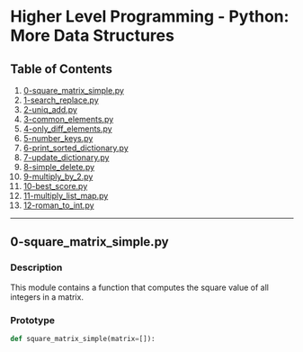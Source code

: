 # Higher Level Programming - Python: More Data Structures

## Table of Contents

1. [0-square_matrix_simple.py](#0-square_matrix_simplepy)
2. [1-search_replace.py](#1-search_replacepy)
3. [2-uniq_add.py](#2-uniq_addpy)
4. [3-common_elements.py](#3-common_elementspy)
5. [4-only_diff_elements.py](#4-only_diff_elementspy)
6. [5-number_keys.py](#5-number_keyspy)
7. [6-print_sorted_dictionary.py](#6-print_sorted_dictionarypy)
8. [7-update_dictionary.py](#7-update_dictionarypy)
9. [8-simple_delete.py](#8-simple_deletepy)
10. [9-multiply_by_2.py](#9-multiply_by_2py)
11. [10-best_score.py](#10-best_scorepy)
12. [11-multiply_list_map.py](#11-multiply_list_mappy)
13. [12-roman_to_int.py](#12-roman_to_intpy)

---

## 0-square_matrix_simple.py

### Description
This module contains a function that computes the square value of all integers in a matrix.

### Prototype
```python
def square_matrix_simple(matrix=[]):

